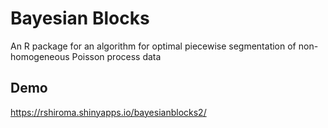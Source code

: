 # Bayesian Blocks
An R package for an algorithm for optimal piecewise segmentation of non-homogeneous Poisson process data
## Demo
https://rshiroma.shinyapps.io/bayesianblocks2/
